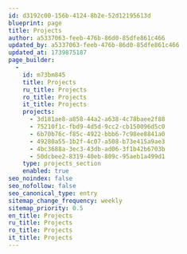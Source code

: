 ```yaml
---
id: d3192c00-156b-4124-8b2e-52d12195613d
blueprint: page
title: Projects
author: a5337063-feeb-476b-86d0-85dfe861c466
updated_by: a5337063-feeb-476b-86d0-85dfe861c466
updated_at: 1739875187
page_builder:
  -
    id: m73bm845
    title: Projects
    ru_title: Projects
    ro_title: Projects
    it_title: Projects
    projects:
      - 3d181ae8-a858-44a2-a638-4c78baee2f88
      - 75210f1c-fbd9-4d5d-9cc2-cb150096d5c0
      - 6b70b76c-f85c-4922-bbb6-7c98ee8841a0
      - 49280a55-1b2f-4c07-a508-b73e415a9ae3
      - 4bc3688a-3ec3-43db-ad06-3f1b42b6703b
      - 50dcbee2-8319-40eb-809c-95aeb1a499d1
    type: projects_section
    enabled: true
seo_noindex: false
seo_nofollow: false
seo_canonical_type: entry
sitemap_change_frequency: weekly
sitemap_priority: 0.5
en_title: Projects
ru_title: Projects
ro_title: Projects
it_title: Projects
---
```

